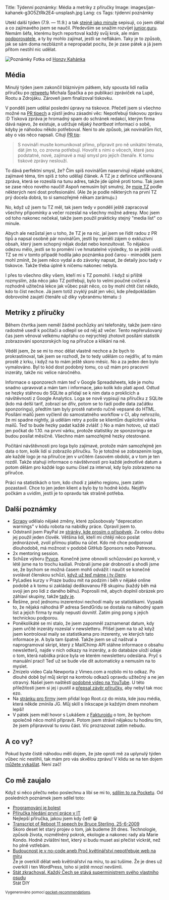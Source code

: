 Title: Týdenní poznámky: Média a metriky z příručky
Image: images/jan-kahanek-g3O5ZtRk2E4-unsplash.jpg
Lang: cs
Tags: týdenní poznámky


Utekl další týden (7.9. — 11.9.) a tak [stejně jako minule]({filename}2020-09-04_tydenni-poznamky-uverejneni-prirucky.md) sepisuji, co jsem dělal a co zajímavého jsem se naučil. Především se snažím rozvíjet [junior.guru](https://junior.guru/). Nemám šéfa, kterému bych reportoval každý svůj krok, ale mám [podporovatele](https://junior.guru/donate/), a ty by mohlo zajímat, jestli se neflákám. Taky je to způsob, jak se sám doma nezbláznit a nepropadat pocitu, že je zase pátek a já jsem přitom nestihl nic udělat.

![Poznámky]({static}/images/jan-kahanek-g3O5ZtRk2E4-unsplash.jpg)
Fotka od [Honzy Kahánka](https://unsplash.com/@honza_kahanek)


## Média

Minulý týden jsem zakončil bláznivým pátkem, kdy spousta lidí našla příručku po [retweetu](https://twitter.com/spazef0rze/status/1301773489041371136) Michala Špačka a po publikaci zpráviček na Lupě, Rootu a Zdrojáku. Zároveň jsem finalizoval tiskovku.

V pondělí jsem udělal poslední úpravy na tiskovce. Přečetl jsem si všechno možné na [PR tipech](https://prtipy.cz/) a zjistil jednu zásadní věc: Nepotřebuji tiskovou zprávu :D Tisková zpráva je hromadný spam do schránek redakcí, kterým firma dává najevo, že existuje, a udržuje nějaký _heartbeat_ informací o sobě, kdyby je náhodou někdo potřeboval. Není to ale způsob, jak novinářům říct, aby o vás něco napsali. Cituji [PR tip](https://prtipy.cz/2018/06/30/posilame-tiskove-zpravy-a-nemame-z-nich-vystupy-jak-je-to-mozne-a-co-s-tim-075/):

> S novináři musíte komunikovat přímo, připravit pro ně unikátní témata, dát jim to, co zrovna potřebují. Hovořit s nimi o věcech, které jsou podstatné, nové, zajímavé a mají smysl pro jejich čtenáře. K tomu tiskové zprávy neslouží.

To dává perfektní smysl, že? Čím spíš novinářům naservíruji nějaké unikátní, zajímavé téma, tím spíš z toho udělají článek. A TZ je z definice unifikovaná zpráva, která se rozesílá na tunu adres, takže jde úplně proti tomu. Tak jsem se zase něco nového naučil! Aspoň nemusím být smutný, že [moje TZ](https://junior.guru/press/handbook/) podle některých není dost profesionální. (Ale že je podle některých na první TZ prý docela dobrá, to si samozřejmě někam zarámuju.)

No, když už jsem tu TZ měl, tak jsem tedy v pondělí ještě zapracoval všechny připomínky a večer rozeslal na všechny možné adresy. Moc jsem od toho nakonec nečekal, takže jsem použil prakticky stejný "media list" co minule.

Abych ale nezůstal jen u toho, že TZ je na nic, jal jsem se řídit radou z PR tipů a napsal osobně pár novinářům, jestli by neměli zájem o exkluzivní obsah, který jsem schopný nějak dodat nebo konzultovat. To nějakou odezvu mělo, jestli se to promění i ve hmatatelné výsledky, to se ještě uvidí. TZ se mi v tomto případě hodila jako poznámka pod čarou - mimoděk jsem mohl zmínit, že jsem něco vydal a do závorky napsat, že detaily jsou tady v tiskovce. Takže třeba úplně k ničemu nakonec nebyla.

I přes to všechno díky všem, kteří mi s TZ pomohli. I když si příště rozmyslím, zda něco jako TZ potřebuji, bylo to velmi poučné cvičení a rozhodně užitečná lekce jak vůbec psát něco, co by mohl chtít číst někdo, kdo to číst nechce. Já jsem totiž zvyklý psát jen věci, kde předpokládám dobrovolné zaujetí čtenáře už díky vybranému tématu :)

## Metriky z příručky

Během čtvrtka jsem neměl žádné pochůzky ani telefonáty, takže jsem ráno radostně usedl k počítači a odlepil se od něj až večer. Tento nepřerušovaný čas jsem věnoval velkému nápřahu co nejrychleji zhotovit posílání statistik zobrazování sponzorských log na příručce a klikání na ně.

Věděl jsem, že se mi to moc dělat vlastně nechce a že bych to prokrastinoval, tak jsem se rozhodl, že to tedy udělám co nejdřív, ať to mám prostě z krku, i když na to mám ještě skoro měsíc. No a za jeden den bylo vymalováno. Byl to kód dost podobný tomu, co už mám pro pracovní inzeráty, takže nic velice náročného.

Informace o sponzorech mám teď v Google Spreadsheets, kde je mohu snadno upravovat a mám tam i informace, jako kolik kdo platí apod. Odtud se hezky stáhnou do SQLite a přidají se k nim data o proklicích a návštěvnosti z Google Analytics. Loga se nově vypisují na příručku z SQLite (kdo má delší tarif, zobrazí se dřív, potom se to řadí podle data začátku sponzoringu), předtím tam byly prostě natvrdo ručně vepsané do HTML. Posílání mailů jsem vyčlenil do samostatného workflow v CI, aby nehrozilo, že mi spadne nightly, já udělám retry a pošle se klientům duplicitní várka mailů. Teď to bude hezky padat každé zvlášť :) No a mám hotovo, už stačí jen počkat do 1.10. na první várku, protože statistiky ze sponzoringu se budou posílat měsíčně. Všechno mám samozřejmě hezky otestované.

Počítání návštěvnosti pro loga bylo zajímavé, protože mám samozřejmě jen data o tom, kolik lidí si zobrazilo příručku. To je totožné se zobrazením loga, ale každé logo je na příručce jen v určitém časovém období, a v tom je ten rozdíl. Takže stahuji informace o návštěvnosti pro každé jednotlivé datum a potom dělám pro každé logo sumu čísel za interval, kdy bylo zobrazeno na příručce.

Práci na statistikách o tom, kdo chodí z jakého regionu, jsem zatím pozastavil. Chce to jen jeden klient a bylo by to hodně kódu. Nejdřív počkám a uvidím, jestli je to opravdu tak strašně potřeba.

## Další poznámky

- [Scrapy](https://scrapy.org/) udělalo nějaké změny, které způsobovaly "deprecation warnings" v kódu robota na nabídky práce. Opravil jsem to.
- Odstranil jsem PayPal ze [stránky, kde prosím o příspěvek](https://junior.guru/donate/). Za celou dobu jej použil jeden člověk. Většina lidí, kteří mi chtějí něco poslat jednorázově, zvolí přímou platbu na účet. Kdo mě chce podporovat dlouhodobě, má možnost v podobě GitHub Sponsors nebo Patreonu.
- 2x mentoring session.
- Schůze výboru [Pyvce](https://pyvec.org/). Konečně jsme obnovili schůzování po koroně, v létě jsme na to trochu kašlali. Probrali jsme pár drobností a shodli jsme se, že bychom se možná časem mohli odvážit i naučit se konečně svolávat členskou schůzi, [když už teď máme i ty členy](https://docs.pyvec.org/operations/runbooks.html#jak-clenstvi).
- PyLadies kurzy v Praze budou mít na podzim i běh v nějaké online podobě a k tomu si zakládají dedikovanou FB skupinu (každý běh má svoji jen pro lidi z daného běhu). Poprosili mě, abych doplnil obrázek pro záhlaví skupiny, takže [tady je](https://github.com/pyvec/resources/blob/master/Design/Facebook%20Group%20Headers/pyladies-praha-online.png).
- Řešíme, proč jednomu inzerentovi nechodí maily se statistikami. Vypadá to, že nějaká náhodná IP adresa SendGridu se dostala na náhodný spam list a jejich firma ty maily nepustí dovnitř. Zatím ping pong s jejich technickou podporou.
- Poněkolikáté se mi stalo, že jsem zapomněl zaznamenat datum, kdy jsem určité inzeráty rozeslal v newsletteru. Přišel jsem na to až když jsem kontroloval maily se statistikama pro inzerenty, ve kterých tato informace je. A byla tam špatně. Takže jsem se už naštval a naprogramoval skript, který z MailChimp API stáhne informace o obsahu newsletterů, najde v nich odkazy na inzeráty, a do databáze uloží údaje o tom, která nabídka práce byla ve kterém newsletteru odeslána. Pryč s manuální prací! Teď už se bude vše dít automaticky a nemusím na to myslet.
- Zmizelo video Cala Newporta z Vimeo.com a rozbilo mi to odkaz. Po dlouhé době byl můj skript na kontrolu odkazů opravdu užitečný a ne jen otravný. Našel jsem naštěstí [podobné video na YouTube](https://www.youtube.com/watch?v=LUQjAAwsKR8). U této příležitosti jsem si jej i pustil a [přepsal závěr příručky](https://github.com/honzajavorek/junior.guru/commit/c4eee432dae8f8098e7e086706329b1813a6e25b), aby nebyl tak moc ezo.
- Na [stránku pro firmy](https://junior.guru/hire-juniors/) jsem přidal logo Root.cz do místa, kde jsou média, která někde zmínila JG. Můj skill s Inkscape je každým dnem mnohem lepší!
- V pátek jsem měl hovor s Lukášem z [Fakturoidu](https://www.fakturoid.cz/) o tom, že bychom společně něco mohli připravit. Potom jsem strávil nějakou tu hodinu tím, že jsem připravoval tu svou část. Víc prozrazovat zatím nebudu.


## A co vy?

Pokud byste čistě náhodou měli dojem, že jste oproti mě za uplynulý týden vůbec nic nestihli, tak mám pro vás skvělou zprávu! V klidu se na ten dojem [můžete vykašlat]({filename}2020-06-04_neni-to-zavod.md). Není zač!


## Co mě zaujalo

Když si něco přečtu nebo poslechnu a líbí se mi to, [sdílím to na Pocketu](https://getpocket.com/@honzajavorek). Od posledních poznámek jsem sdílel toto:

- [Programování je bolest](http://borisovo.cz/programming-sucks-cz.html)
- [Příručka hledání první práce v IT](https://junior.guru/candidate-handbook/)<br>Nejlepší příručka, jakou jsem kdy četl! 😀
- [Transcript of Reboot 11 speech by Bruce Sterling, 25-6-2009](https://www.wired.com/2011/02/transcript-of-reboot-11-speech-by-bruce-sterling-25-6-2009/)<br>Skoro deset let starý projev o tom, jak budeme žít dnes. Technologie, způsob života, rozmělněný pokrok, ekologie a nakonec rady ala Marie Kondo. Hodně zvláštní text, který si budu muset asi přečíst víckrát, než ho plně vstřebám.
- [Budoucnost je v no-code aneb Proč květinářství nepotřebuje web na míru](https://frontend.garden/budoucnost-je-v-no-code-aneb-proc-kvetinarstvi-nepotrebuje-web-na-miru/)<br>Že je overkill dělat web květinářství na míru, to asi tušíme. Že je dnes už overkill i ten WordPress, toho si ještě mnozí nevšimli.
- [Stát zkrachoval. Každý Čech se stává superministrem svého vlastního osudu](https://nazory.aktualne.cz/stat-zkrachoval-kazdy-cech-se-stava-superministrem-sveho-vla/r~02071908f38711ea80e60cc47ab5f122/)<br>Stát DIY

<small>Vygenerováno pomocí <a href="https://pypi.org/project/pocket-recommendations/">pocket-recommendations</a>.</small>
